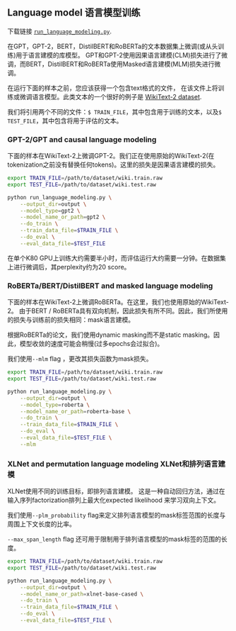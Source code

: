 
## Language model 语言模型训练

下载链接 [`run_language_modeling.py`](https://github.com/huggingface/transformers/blob/master/examples/language-modeling/run_language_modeling.py).


在GPT，GPT-2，BERT，DistilBERT和RoBERTa的文本数据集上微调(或从头训练)用于语言建模的库模型。 
GPT和GPT-2使用因果语言建模(CLM)损失进行了微调，而BERT，DistilBERT和RoBERTa使用Masked语言建模(MLM)损失进行微调。

在运行下面的样本之前，您应该获得一个包含text格式的文件，
在该文件上将训练或微调语言模型。此类文本的一个很好的例子是 [WikiText-2 dataset](https://blog.einstein.ai/the-wikitext-long-term-dependency-language-modeling-dataset/).

我们将引用两个不同的文件：`$ TRAIN_FILE`，其中包含用于训练的文本，以及`$ TEST_FILE`，其中包含将用于评估的文本。

### GPT-2/GPT and causal language modeling

下面的样本在WikiText-2上微调GPT-2。我们正在使用原始的WikiText-2(在tokenization之前没有替换任何tokens)。这里的损失是因果语言建模的损失。

```bash
export TRAIN_FILE=/path/to/dataset/wiki.train.raw
export TEST_FILE=/path/to/dataset/wiki.test.raw

python run_language_modeling.py \
    --output_dir=output \
    --model_type=gpt2 \
    --model_name_or_path=gpt2 \
    --do_train \
    --train_data_file=$TRAIN_FILE \
    --do_eval \
    --eval_data_file=$TEST_FILE
```

在单个K80 GPU上训练大约需要半小时，而评估运行大约需要一分钟。在数据集上进行微调后，其perplexity约为20 score。

### RoBERTa/BERT/DistilBERT and masked language modeling

下面的样本在WikiText-2上微调RoBERTa。在这里，我们也使用原始的WikiText-2。
由于BERT / RoBERTa具有双向机制，因此损失有所不同。因此，我们所使用的损失与训练前的损失相同：mask语言建模。

根据RoBERTa的论文，我们使用dynamic masking而不是static masking。因此，模型收敛的速度可能会稍慢(过多epochs会过拟合)。

我们使用`--mlm` flag ，更改其损失函数为mask损失。

```bash
export TRAIN_FILE=/path/to/dataset/wiki.train.raw
export TEST_FILE=/path/to/dataset/wiki.test.raw

python run_language_modeling.py \
    --output_dir=output \
    --model_type=roberta \
    --model_name_or_path=roberta-base \
    --do_train \
    --train_data_file=$TRAIN_FILE \
    --do_eval \
    --eval_data_file=$TEST_FILE \
    --mlm
```

### XLNet and permutation language modeling XLNet和排列语言建模

XLNet使用不同的训练目标，即排列语言建模。
这是一种自动回归方法，通过在输入序列factorization排列上最大化expected likelihood 来学习双向上下文。

我们使用`--plm_probability` flag来定义排列语言模型的mask标签范围的长度与周围上下文长度的比率。

`--max_span_length` flag 还可用于限制用于排列语言模型的mask标签的范围的长度。

```bash
export TRAIN_FILE=/path/to/dataset/wiki.train.raw
export TEST_FILE=/path/to/dataset/wiki.test.raw

python run_language_modeling.py \
    --output_dir=output \
    --model_name_or_path=xlnet-base-cased \
    --do_train \
    --train_data_file=$TRAIN_FILE \
    --do_eval \
    --eval_data_file=$TEST_FILE \
```
